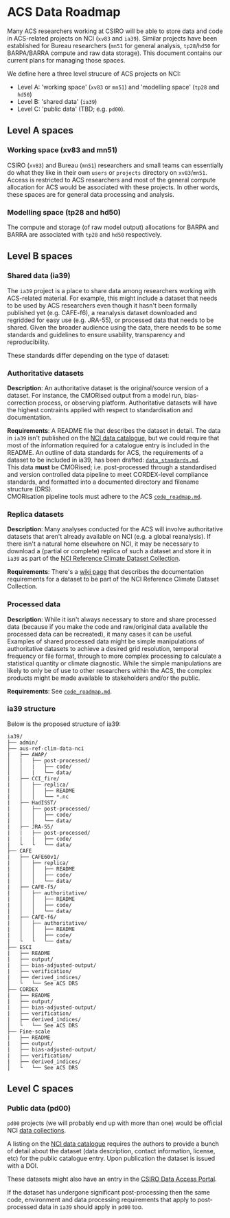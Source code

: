 # ACS Data Roadmap

Many ACS researchers working at CSIRO will be able to store data and code
in ACS-related projects on NCI (`xv83` and `ia39`).
Similar projects have been established for Bureau researchers
(`mn51` for general analysis, `tp28`/`hd50` for BARPA/BARRA compute and raw data storage).
This document contains our current plans for managing those spaces.

We define here a three level strucure of ACS projects on NCI:
- Level A: 'working space' (`xv83` or `mn51`) and 'modelling space' (`tp28` and `hd50`)
- Level B: 'shared data' (`ia39`)
- Level C: 'public data' (TBD; e.g. `pd00`).

## Level A spaces
### Working space (xv83 and mn51)

CSIRO (`xv83`) and Bureau (`mn51`) researchers and small teams can essentially 
do what they like in their own `users` or `projects` directory on `xv83`/`mn51`.
Access is restricted to ACS researchers and most of the general compute 
allocation for ACS would be associated with these projects.
In other words, these spaces are for general data processing and analysis.

### Modelling space (tp28 and hd50)

The compute and storage (of raw model output) allocations for
BARPA and BARRA are associated with `tp28` and `hd50` respectively.

## Level B spaces
### Shared data (ia39)

The `ia39` project is a place to share data among researchers working with ACS-related material.
For example, this might include a dataset that needs to be used by ACS researchers
even though it hasn't been formally published yet (e.g. CAFE-f6),
a reanalysis dataset downloaded and regridded for easy use (e.g. JRA-55),
or processed data that needs to be shared.
Given the broader audience using the data,
there needs to be some standards and guidelines to ensure usability,
transparency and reproducibility.  

These standards differ depending on the type of dataset: 

### Authoritative datasets

**Description**:
An authoritative dataset is the original/source version of a dataset.
For instance, the CMORised output from a model run, bias-correction process, or observing platform.
Authoritative datasets will have the highest contraints applied with respect to standardisation and documentation.

**Requirements**:
A README file that describes the dataset in detail.
The data in `ia39` isn't published on the [NCI data catalogue](https://geonetwork.nci.org.au),
but we could require that most of the information required for a catalogue entry
is included in the README.
An outline of data standards for ACS, the requirements of a dataset
to be included in ia39, has been drafted: [`data_standards.md`](data_standards.md).   
This data **must** be CMORised; i.e. post-processed through a standardised and version controlled 
data pipeline to meet CORDEX-level compliance standards, 
and formatted into a documented directory and filename structure (DRS).  
CMORisation pipeline tools must adhere to the ACS [`code_roadmap.md`](code_roadmap.md).

### Replica datasets 

**Description**:
Many analyses conducted for the ACS will involve authoritative datasets
that aren't already available on NCI (e.g. a global reanalysis).
If there isn't a natural home elsewhere on NCI,
it may be necessary to download a (partial or complete) replica
of such a dataset and store it in `ia39`
as part of the [NCI Reference Climate Dataset Collection](https://github.com/aus-ref-clim-data-nci).

**Requirements**:
There's a [wiki page](https://github.com/nci-ref-clim-data/nci-ref-clim-data/wiki/Documentation)
that describes the documentation requirements for a dataset to be part of the
NCI Reference Climate Dataset Collection.

### Processed data  

**Description**:
While it isn't always necessary to store and share processed data
(because if you make the code and raw/original data available the processed data can be recreated),
it many cases it can be useful.  
Examples of shared processed data might be simple manipulations of authoritative datasets
to achieve a desired grid resolution, temporal frequency or file format,
through to more complex processing to calculate a statistical quantity or climate diagnostic.
While the simple manipulations are likely to only be of use to other researchers within the ACS,
the complex products might be made available to stakeholders and/or the public. 

**Requirements**:
See [`code_roadmap.md`](code_roadmap.md).

### ia39 structure 
Below is the proposed structure of ia39:

```
ia39/
├── admin/
├── aus-ref-clim-data-nci
|   ├── AWAP/
│   |   ├── post-processed/
│   │   |   ├── code/
│   │   |   └── data/
|   ├── CCI_fire/
|   │   ├── replica/
|   │   │   ├── README
|   │   │   └── *.nc
|   ├── HadISST/
|   │   ├── post-processed/
|   │   │   ├── code/
|   │   │   └── data/
|   ├── JRA-55/
|   |   ├── post-processed/
|   |   |   ├── code/ 
|   └   └   └── data/
├── CAFE
|   ├── CAFE60v1/
|   │   ├── replica/
|   │   │   ├── README
|   │   │   ├── code/
|   │   │   └── data/
|   ├── CAFE-f5/
|   │   ├── authoritative/
|   │   │   ├── README
|   │   │   ├── code/
|   │   │   └── data/
|   ├── CAFE-f6/
|   │   ├── authoritative/
|   │   │   ├── README
|   │   │   ├── code/
|   └   └   └── data/
├── ESCI
|   ├── README
|   ├── output/
|   ├── bias-adjusted-output/
|   ├── verification/
|   ├── derived_indices/
│   └   └── See ACS DRS
├── CORDEX
|   ├── README
|   ├── output/
|   ├── bias-adjusted-output/
|   ├── verification/
|   ├── derived_indices/
│   └   └── See ACS DRS
├── Fine-scale
|   ├── README
|   ├── output/
|   ├── bias-adjusted-output/
|   ├── verification/
|   ├── derived_indices/
│   └   └── See ACS DRS
```

## Level C spaces
### Public data (pd00)

`pd00` projects (we will probably end up with more than one) would be official NCI
[data collections](https://opus.nci.org.au/display/NDP/NCI+Data+Collections+and+Publishing).

A listing on the [NCI data catalogue](https://geonetwork.nci.org.au) requires the authors to provide
a bunch of detail about the dataset (data description, contact information, license, etc)
for the public catalogue entry.
Upon publication the dataset is issued with a DOI.

These datasets might also have an entry in the
[CSIRO Data Access Portal](https://data.csiro.au/collections).

If the dataset has undergone significant post-processing
then the same code, environment and data processing
requirements that apply to post-processed data in `ia39` should apply in `pd00` too.
